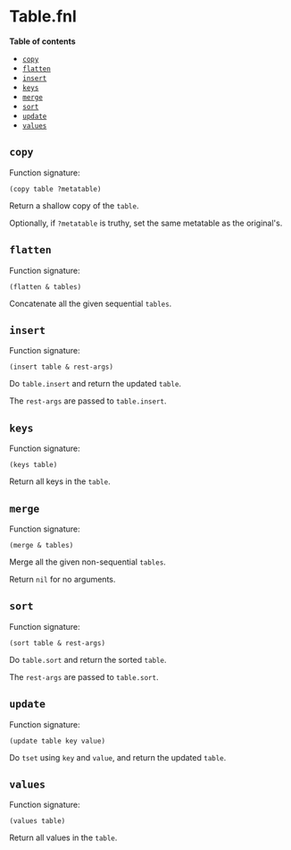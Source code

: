 # Table.fnl

**Table of contents**

- [`copy`](#copy)
- [`flatten`](#flatten)
- [`insert`](#insert)
- [`keys`](#keys)
- [`merge`](#merge)
- [`sort`](#sort)
- [`update`](#update)
- [`values`](#values)

## `copy`
Function signature:

```
(copy table ?metatable)
```

Return a shallow copy of the `table`.

Optionally, if `?metatable` is truthy, set the same metatable as the original's.

## `flatten`
Function signature:

```
(flatten & tables)
```

Concatenate all the given sequential `tables`.

## `insert`
Function signature:

```
(insert table & rest-args)
```

Do `table.insert` and return the updated `table`.

The `rest-args` are passed to `table.insert`.

## `keys`
Function signature:

```
(keys table)
```

Return all keys in the `table`.

## `merge`
Function signature:

```
(merge & tables)
```

Merge all the given non-sequential `tables`.

Return `nil` for no arguments.

## `sort`
Function signature:

```
(sort table & rest-args)
```

Do `table.sort` and return the sorted `table`.

The `rest-args` are passed to `table.sort`.

## `update`
Function signature:

```
(update table key value)
```

Do `tset` using `key` and `value`, and return the updated `table`.

## `values`
Function signature:

```
(values table)
```

Return all values in the `table`.


<!-- Generated with Fenneldoc 1.0.1-dev
     https://gitlab.com/andreyorst/fenneldoc -->
